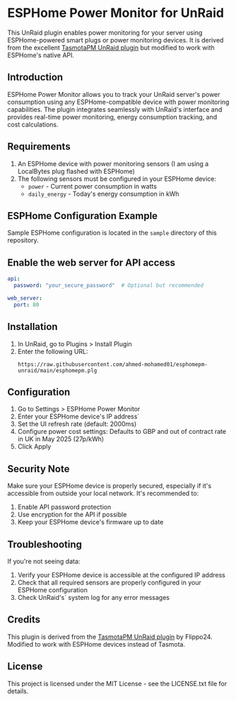 # ESPHome Power Monitor for UnRaid

This UnRaid plugin enables power monitoring for your server using ESPHome-powered smart plugs or power monitoring devices. It is derived from the excellent [TasmotaPM UnRaid plugin](https://github.com/Flippo24/tasmotapm-unraid) but modified to work with ESPHome's native API.

## Introduction

ESPHome Power Monitor allows you to track your UnRaid server's power consumption using any ESPHome-compatible device with power monitoring capabilities. The plugin integrates seamlessly with UnRaid's interface and provides real-time power monitoring, energy consumption tracking, and cost calculations.

## Requirements

1. An ESPHome device with power monitoring sensors (I am using a LocalBytes plug flashed with ESPHome)
2. The following sensors must be configured in your ESPHome device:
   - `power` - Current power consumption in watts
   - `daily_energy` - Today's energy consumption in kWh

## ESPHome Configuration Example

Sample ESPHome configuration is located in the `sample` directory of this repository.

## Enable the web server for API access

```yaml
api:
  password: "your_secure_password"  # Optional but recommended

web_server:
  port: 80
```

## Installation

1. In UnRaid, go to Plugins > Install Plugin
2. Enter the following URL:
   ```
   https://raw.githubusercontent.com/ahmed-mohamed01/esphomepm-unraid/main/esphomepm.plg
   ```

## Configuration

1. Go to Settings > ESPHome Power Monitor
2. Enter your ESPHome device's IP address`
4. Set the UI refresh rate (default: 2000ms)
5. Configure power cost settings: Defaults to GBP and out of contract rate in UK in May 2025 (27p/kWh)
6. Click Apply

## Security Note

Make sure your ESPHome device is properly secured, especially if it's accessible from outside your local network. It's recommended to:
1. Enable API password protection
2. Use encryption for the API if possible
3. Keep your ESPHome device's firmware up to date

## Troubleshooting

If you're not seeing data:
1. Verify your ESPHome device is accessible at the configured IP address
2. Check that all required sensors are properly configured in your ESPHome configuration
4. Check UnRaid's` system log for any error messages

## Credits

This plugin is derived from the [TasmotaPM UnRaid plugin](https://github.com/Flippo24/tasmotapm-unraid) by Flippo24. Modified to work with ESPHome devices instead of Tasmota.

## License

This project is licensed under the MIT License - see the LICENSE.txt file for details.
